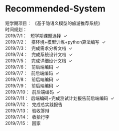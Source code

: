 # Recommended-System
短学期项目：  《基于隐语义模型的旅游推荐系统》  
时间规划：  
2019/7/1：&nbsp;&nbsp;&nbsp;短学期课题选择&nbsp;&nbsp;&#10003;  
2019/7/2：&nbsp;&nbsp;&nbsp;搭环境+模型训练+python算法编写&nbsp;&nbsp;&#10003;  
2019/7/3：&nbsp;&nbsp;&nbsp;完成需求分析文档&nbsp;&nbsp;&#10003;  
2019/7/4：&nbsp;&nbsp;&nbsp;完成系统设计文档&nbsp;&nbsp;&#10003;  
2019/7/5：&nbsp;&nbsp;&nbsp;完成详细设计文档&nbsp;&nbsp;&#10003;  
2019/7/6：&nbsp;&nbsp;&nbsp;前后端编码&nbsp;&nbsp;&#10003;  
2019/7/7：&nbsp;&nbsp;&nbsp;前后端编码&nbsp;&nbsp;&#10003;    
2019/7/8：&nbsp;&nbsp;&nbsp;前后端编码&nbsp;&nbsp;&#10003;  
2019/7/9：&nbsp;&nbsp;&nbsp;前后端编码&nbsp;&nbsp;&#10003;  
2019/7/10：&nbsp;&nbsp;前后端编码&nbsp;&nbsp;&#10003;  
2019/7/11：&nbsp;&nbsp;后端编码+完成测试计划报告前后端编码&nbsp;&nbsp;&#10003;  
2019/7/12：&nbsp;&nbsp;完成总实践报告  
2019/7/13：&nbsp;&nbsp;验收答辩  
2019/7/14：&nbsp;&nbsp;收拾行李  
2019/7/15：&nbsp;&nbsp;回家
